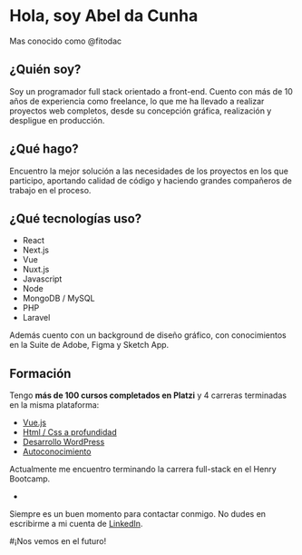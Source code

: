 # Hola, soy Abel da Cunha
Mas conocido como @fitodac

## ¿Quién soy?
Soy un programador full stack orientado a front-end.
Cuento con más de 10 años de experiencia como freelance, lo que me ha llevado a realizar proyectos web completos, desde su concepción gráfica, realización y despligue en producción.

## ¿Qué hago?
Encuentro la mejor solución a las necesidades de los proyectos en los que participo, aportando calidad de código y haciendo grandes compañeros de trabajo en el proceso.

## ¿Qué tecnologías uso?
- React
- Next.js
- Vue
- Nuxt.js
- Javascript
- Node
- MongoDB / MySQL
- PHP
- Laravel

Además cuento con un background de diseño gráfico, con conocimientos en la Suite de Adobe, Figma y Sketch App.

## Formación
Tengo **más de 100 cursos completados en Platzi** y 4 carreras terminadas en la misma plataforma:
- [Vue.js](https://platzi.com/p/fitodac/ruta/9-vue/diploma/detalle/)
- [Html / Css a profundidad](https://platzi.com/p/fitodac/ruta/7040-web-frontend/diploma/detalle/)
- [Desarrollo WordPress](https://platzi.com/p/fitodac/ruta/37-desarrollo-wordpress/diploma/detalle/)
- [Autoconocimiento](https://platzi.com/p/fitodac/ruta/7534-autoconocimiento/diploma/detalle/)

Actualmente me encuentro terminando la carrera full-stack en el Henry Bootcamp.

-
Siempre es un buen momento para contactar conmigo. No dudes en escribirme a mi cuenta de [LinkedIn](https://www.linkedin.com/in/fitodac/).

#¡Nos vemos en el futuro!


